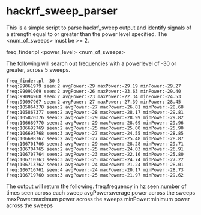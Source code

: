 # hackrf_sweep_parser

This is a simple script to parse hackrf_sweep output and identify
signals of a strength equal to or greater than the power level 
specified. The \<num_of_sweeps\> must be >= 2.

freq_finder.pl <power_level> <num_of_sweeps>


The following will search out frequencies with a powerlevel of -30 or
greater, across 5 sweeps.

```
freq_finder.pl -30 5
freq:99061979 seen:2 avgPower:-29 maxPower:-29.19 minPower:-29.27
freq:99091969 seen:2 avgPower:-26 maxPower:-23.63 minPower:-29.40
freq:99094968 seen:2 avgPower:-23 maxPower:-22.34 minPower:-24.53
freq:99097967 seen:2 avgPower:-27 maxPower:-27.39 minPower:-28.45
freq:105864378 seen:2 avgPower:-27 maxPower:-26.81 minPower:-28.68
freq:105867377 seen:2 avgPower:-28 maxPower:-28.17 minPower:-29.81
freq:105870376 seen:2 avgPower:-29 maxPower:-28.99 minPower:-29.82
freq:106689770 seen:2 avgPower:-29 maxPower:-28.69 minPower:-29.96
freq:106692769 seen:2 avgPower:-25 maxPower:-25.00 minPower:-25.90
freq:106695768 seen:3 avgPower:-27 maxPower:-24.55 minPower:-28.85
freq:106698767 seen:2 avgPower:-27 maxPower:-25.48 minPower:-28.87
freq:106701766 seen:3 avgPower:-29 maxPower:-28.28 minPower:-29.71
freq:106704765 seen:2 avgPower:-25 maxPower:-24.03 minPower:-26.91
freq:106707764 seen:2 avgPower:-23 maxPower:-22.16 minPower:-25.80
freq:106710763 seen:3 avgPower:-25 maxPower:-24.74 minPower:-27.22
freq:106713762 seen:3 avgPower:-24 maxPower:-21.24 minPower:-28.01
freq:106716761 seen:4 avgPower:-24 maxPower:-20.17 minPower:-28.73
freq:106719760 seen:3 avgPower:-25 maxPower:-21.97 minPower:-29.62
```

The output will return the following.
freq:frequency in hz
seen:number of times seen across each sweep
avgPower:average power across the sweeps
maxPower:maximum power across the sweeps
minPower:minimum power across the sweeps
